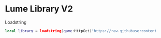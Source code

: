# Lume Library V2

Loadstring
```lua
local library = loadstring(game:HttpGet("https://raw.githubusercontent.com/ItzzAvi535/Lume-Library-V2/refs/heads/main/Library", true))()
```
